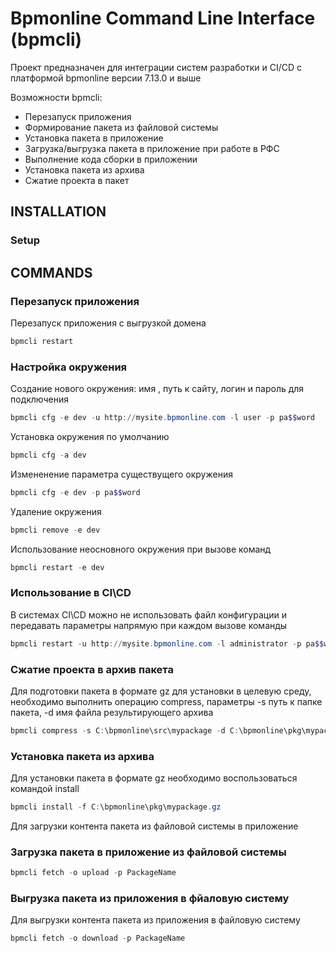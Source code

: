 Bpmonline Command Line Interface (bpmcli)
=============================

Проект предназначен для интеграции систем разработки и CI/CD
c платформой bpmonline версии 7.13.0 и выше

Возможности bpmcli:
* Перезапуск приложения
* Формирование пакета из файловой системы
* Установка пакета в приложение
* Загрузка/выгрузка пакета в приложение при работе в РФС
* Выполнение кода сборки в приложении
* Установка пакета из архива
* Сжатие проекта в пакет

INSTALLATION
---------------------
### Setup


COMMANDS
---------------------

### Перезапуск приложения

Перезапуск приложения с выгрузкой домена

```powershell
bpmcli restart
```
### Настройка окружения

Создание нового окружения: имя , путь к сайту, логин и пароль для подключения
```powershell
bpmcli cfg -e dev -u http://mysite.bpmonline.com -l user -p pa$$word
```
Установка окружения по умолчанию
```powershell
bpmcli cfg -a dev
```
Измененение параметра существущего окружения
```powershell
bpmcli cfg -e dev -p pa$$word
```

Удаление окружения
```powershell
bpmcli remove -e dev
```

Использование неосновного окружения при вызове команд

```powershell
bpmcli restart -e dev
```

### Использование в CI\CD

В системах CI\CD можно не использовать файл конфигурации и передавать параметры
напрямую при каждом вызове команды

```powershell
bpmcli restart -u http://mysite.bpmonline.com -l administrator -p pa$$word
```

### Сжатие проекта в архив пакета

Для подготовки пакета в формате gz для установки в целевую среду, необходимо
выполнить операцию compress, параметры  -s путь к папке пакета, -d имя файла
результирующего архива

```powershell
bpmcli compress -s C:\bpmonline\src\mypackage -d C:\bpmonline\pkg\mypackage.gz
```

### Установка пакета из архива

Для уcтановки пакета в формате gz необходимо воспользоваться командой install

```powershell
bpmcli install -f C:\bpmonline\pkg\mypackage.gz
```
Для загрузки контента пакета из файловой системы в приложение

### Загрузка пакета в приложение из файловой системы

```powershell
bpmcli fetch -o upload -p PackageName
```

### Выгрузка пакета из приложения в фйаловую систему

Для выгрузки контента пакета из приложения в файловую систему

```powershell
bpmcli fetch -o download -p PackageName
```